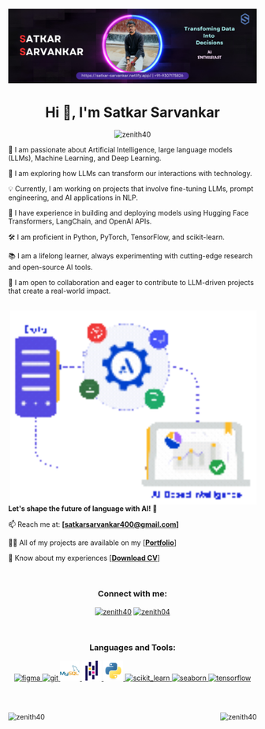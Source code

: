 ![logo](https://github.com/Zenith40/Zenith40/blob/main/Git%20Banner.png)
<h1 align="center">Hi 👋, I'm Satkar Sarvankar</h1>
<!--p><h3 align="center">Aspiring Data Scientist</h3></p-->

<p align="center"> <img src="https://komarev.com/ghpvc/?username=zenith40&label=Profile%20views&color=brightgreen&style=for-the-badge&abbreviated=true" alt="zenith40" /> </p>

🎯 I am passionate about Artificial Intelligence, large language models (LLMs), Machine Learning, and Deep Learning.

🔬 I am exploring how LLMs can transform our interactions with technology.  

💡 Currently, I am working on projects that involve fine-tuning LLMs, prompt engineering, and AI applications in NLP. 

🧠 I have experience in building and deploying models using Hugging Face Transformers, LangChain, and OpenAI APIs.  

🛠️ I am proficient in Python, PyTorch, TensorFlow, and scikit-learn.  

📚 I am a lifelong learner, always experimenting with cutting-edge research and open-source AI tools.  

🚀 I am open to collaboration and eager to contribute to LLM-driven projects that create a real-world impact.  

<br>

<img align="right" alt="coding" width="500" src="https://github.com/Zenith40/Zenith40/blob/main/Animation.gif">


 **Let's shape the future of language with AI! 🤖**


📫 Reach me at: **[satkarsarvankar400@gmail.com]**

👨‍💻 All of my projects are available on my [[**Portfolio**](https://satkar-sarvankar.netlify.app/)]

📄 Know about my experiences [<a href="https://github.com/Zenith40/Zenith40/blob/main/Satkar%20Sarvankar.pdf" download="" class="btn btn2">**Download CV**</a>]

<br>

<h3 align="center">Connect with me:</h3>
<p align="center">
<a href="https://www.linkedin.com/in/satkar-sarvankar/" target="blank"><img align="center" src="https://raw.githubusercontent.com/rahuldkjain/github-profile-readme-generator/master/src/images/icons/Social/linked-in-alt.svg" alt="zenith40" height="30" width="40" /></a>
<a href="https://kaggle.com/zenith04" target="blank"><img align="center" src="https://raw.githubusercontent.com/rahuldkjain/github-profile-readme-generator/master/src/images/icons/Social/kaggle.svg" alt="zenith04" height="30" width="40" /></a>
</p>

<br>

<h3 align="center">Languages and Tools:</h3>
<p align="center"> <a href="https://www.figma.com/" target="_blank" rel="noreferrer"> <img src="https://www.vectorlogo.zone/logos/figma/figma-icon.svg" alt="figma" width="40" height="40"/> </a> <a href="https://git-scm.com/" target="_blank" rel="noreferrer"> <img src="https://www.vectorlogo.zone/logos/git-scm/git-scm-icon.svg" alt="git" width="40" height="40"/> </a> <a href="https://www.mysql.com/" target="_blank" rel="noreferrer"> <img src="https://raw.githubusercontent.com/devicons/devicon/master/icons/mysql/mysql-original-wordmark.svg" alt="mysql" width="40" height="40"/> </a> <a href="https://pandas.pydata.org/" target="_blank" rel="noreferrer"> <img src="https://raw.githubusercontent.com/devicons/devicon/2ae2a900d2f041da66e950e4d48052658d850630/icons/pandas/pandas-original.svg" alt="pandas" width="40" height="40"/> </a> <a href="https://www.python.org" target="_blank" rel="noreferrer"> <img src="https://raw.githubusercontent.com/devicons/devicon/master/icons/python/python-original.svg" alt="python" width="40" height="40"/> </a> <a href="https://scikit-learn.org/" target="_blank" rel="noreferrer"> <img src="https://upload.wikimedia.org/wikipedia/commons/0/05/Scikit_learn_logo_small.svg" alt="scikit_learn" width="40" height="40"/> </a> <a href="https://seaborn.pydata.org/" target="_blank" rel="noreferrer"> <img src="https://seaborn.pydata.org/_images/logo-mark-lightbg.svg" alt="seaborn" width="40" height="40"/> </a> <a href="https://www.tensorflow.org" target="_blank" rel="noreferrer"> <img src="https://www.vectorlogo.zone/logos/tensorflow/tensorflow-icon.svg" alt="tensorflow" width="40" height="40"/> </a> </p>

<br><br>

<p><img align="left" src="https://github-readme-stats.vercel.app/api/top-langs?username=zenith40&show_icons=true&locale=en&layout=compact" alt="zenith40"/></p>
<p><img align="right" src="https://github-readme-stats.vercel.app/api?username=zenith40&show_icons=true&locale=en" alt="zenith40"/></p>

<!--p><img align="center" src="https://github-readme-streak-stats.herokuapp.com/?user=zenith40&" alt="zenith40" /></p-->

